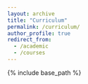 ```yaml
---
layout: archive
title: "Curriculum"
permalink: /curriculum/
author_profile: true
redirect_from:
  - /academic
  - /courses
---
```


{% include base_path %}